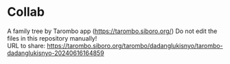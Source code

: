 # Collab
A family tree by Tarombo app (https://tarombo.siboro.org/) 
Do not edit the files in this repository manually!  
URL to share: https://tarombo.siboro.org/tarombo/dadanglukisnyo/tarombo-dadanglukisnyo-20240616164859